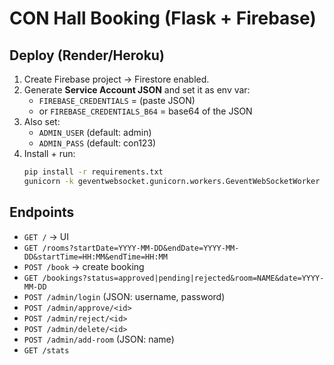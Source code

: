 # CON Hall Booking (Flask + Firebase)

## Deploy (Render/Heroku)
1. Create Firebase project → Firestore enabled.
2. Generate **Service Account JSON** and set it as env var:
   - `FIREBASE_CREDENTIALS` = (paste JSON)
   - or `FIREBASE_CREDENTIALS_B64` = base64 of the JSON
3. Also set:
   - `ADMIN_USER` (default: admin)
   - `ADMIN_PASS` (default: con123)
4. Install + run:
   ```bash
   pip install -r requirements.txt
   gunicorn -k geventwebsocket.gunicorn.workers.GeventWebSocketWorker app:app
   ```

## Endpoints
- `GET /` -> UI
- `GET /rooms?startDate=YYYY-MM-DD&endDate=YYYY-MM-DD&startTime=HH:MM&endTime=HH:MM`
- `POST /book` -> create booking
- `GET /bookings?status=approved|pending|rejected&room=NAME&date=YYYY-MM-DD`
- `POST /admin/login` (JSON: username, password)
- `POST /admin/approve/<id>`
- `POST /admin/reject/<id>`
- `POST /admin/delete/<id>`
- `POST /admin/add-room` (JSON: name)
- `GET /stats`
